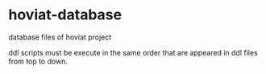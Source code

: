 # hoviat-database
database files of hoviat project

ddl scripts must be execute in the same order that are appeared in ddl files from top to down.